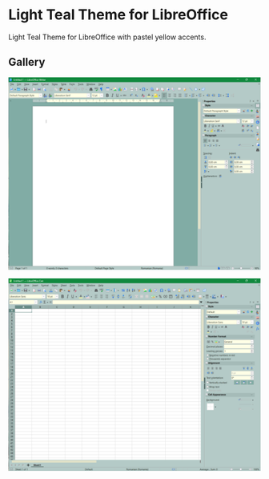 # Light Teal Theme for LibreOffice

Light Teal Theme for LibreOffice with pastel yellow accents.

## Gallery

![Theme Writer](assets/theme-writer.png)

![Theme Calc](assets/theme-calc.png)
